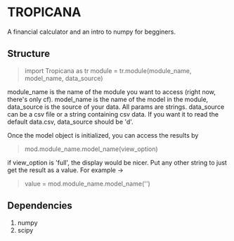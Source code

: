 # TROPICANA

A financial calculator and an intro to numpy for begginers.

## Structure

> import Tropicana as tr
> module = tr.module(module_name, model_name, data_source)

module_name is the name of the module you want to access (right now, there's only cf). model_name is the name of the model in the module, data_source is the source of your data. All params are strings. data_source can be a csv file or a string containing csv data. If you want it to read the default data.csv, data_source should be 'd'.

Once the model object is initialized, you can access the results by

> mod.module_name.model_name(view_option)

if view_option is 'full', the display would be nicer. Put any other string to just get the result as a value. For example ->

> value = mod.module_name.model_name('')

## Dependencies

1. numpy
2. scipy
